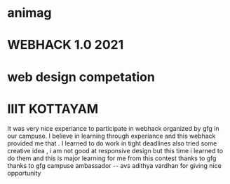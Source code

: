 # animag
# WEBHACK 1.0 2021 
# web design competation 
# IIIT KOTTAYAM 
 
 It was very nice experiance to participate in webhack organized by gfg in our campuse.  I believe in learning through experiance and this webhack provided me that .
 I learned to do work in tight deadlines also tried some creative idea , i am not good at responsive design but this time i learned to do them  and this is major learning for me 
 from this contest 
 thanks to gfg 
 thanks to gfg campuse ambassador -- avs adithya vardhan 
 for giving nice opportunity 
